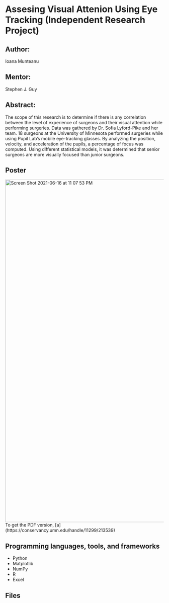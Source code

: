 # Assesing Visual Attenion Using Eye Tracking (Independent Research Project)

## Author:
Ioana Munteanu

## Mentor:
Stephen J. Guy

## Abstract:
The scope of this research is to determine if there is any correlation between the level of experience of surgeons and their visual attention while performing surgeries. Data was gathered by Dr. Sofia Lyford-Pike and her team. 18 surgeons at the University of Minnesota performed surgeries while using Pupil Lab’s mobile eye-tracking glasses. By analyzing the position, velocity, and acceleration of the pupils, a percentage of focus was computed. Using different statistical models, it was determined that senior surgeons are more visually focused than junior surgeons. 

## Poster
<img width="1090" alt="Screen Shot 2021-06-16 at 11 07 53 PM" src="https://user-images.githubusercontent.com/55771175/122329866-c0186400-cef7-11eb-9236-f6e659081e86.png">
To get the PDF version, [a](https://conservancy.umn.edu/handle/11299/213539)

## Programming languages, tools, and frameworks
 - Python
 - Matplotlib
 - NumPy
 - R
 - Excel

## Files



